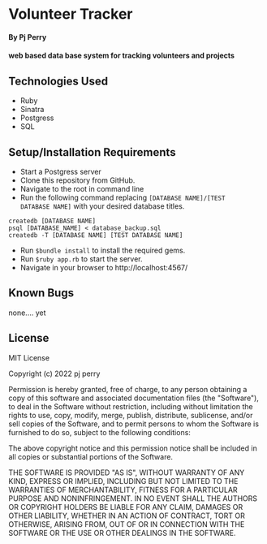 # Volunteer Tracker

#### By Pj Perry 

#### web based data base system for tracking volunteers and projects 

## Technologies Used

* Ruby
* Sinatra
* Postgress
* SQL


## Setup/Installation Requirements
* Start a Postgress server
* Clone this repository from GitHub.
* Navigate to the root in command line
* Run the following command replacing <code>[DATABASE NAME]/[TEST DATABASE NAME]</code> with your desired database titles.

<code>createdb [DATABASE NAME]</code>\
<code>psql [DATABASE_NAME] < database_backup.sql</code>\
<code>createdb -T [DATABASE NAME] [TEST DATABASE NAME]</code>

* Run <code>$bundle install</code> to install the required gems.
* Run <code>$ruby app.rb</code> to start the server.
* Navigate in your browser to http://localhost:4567/


## Known Bugs
 none.... yet

## License
MIT License

Copyright (c) 2022  pj perry

Permission is hereby granted, free of charge, to any person obtaining a copy
of this software and associated documentation files (the "Software"), to deal
in the Software without restriction, including without limitation the rights
to use, copy, modify, merge, publish, distribute, sublicense, and/or sell
copies of the Software, and to permit persons to whom the Software is
furnished to do so, subject to the following conditions:

The above copyright notice and this permission notice shall be included in all
copies or substantial portions of the Software.

THE SOFTWARE IS PROVIDED "AS IS", WITHOUT WARRANTY OF ANY KIND, EXPRESS OR
IMPLIED, INCLUDING BUT NOT LIMITED TO THE WARRANTIES OF MERCHANTABILITY,
FITNESS FOR A PARTICULAR PURPOSE AND NONINFRINGEMENT. IN NO EVENT SHALL THE
AUTHORS OR COPYRIGHT HOLDERS BE LIABLE FOR ANY CLAIM, DAMAGES OR OTHER
LIABILITY, WHETHER IN AN ACTION OF CONTRACT, TORT OR OTHERWISE, ARISING FROM,
OUT OF OR IN CONNECTION WITH THE SOFTWARE OR THE USE OR OTHER DEALINGS IN THE
SOFTWARE.